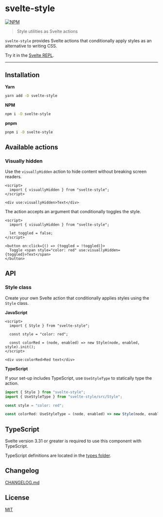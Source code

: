 # svelte-style

[![NPM][npm]][npm-url]

> Style utilities as Svelte actions

<!-- REPO_URL -->

`svelte-style` provides Svelte actions that conditionally apply styles as an alternative to writing CSS.

Try it in the [Svelte REPL](https://svelte.dev/repl/f759197ad49348b1bb4e181e735e08bc).

---

<!-- TOC -->

## Installation

**Yarn**

```bash
yarn add -D svelte-style
```

**NPM**

```bash
npm i -D svelte-style
```

**pnpm**

```bash
pnpm i -D svelte-style
```

## Available actions

### Visually hidden

Use the `visuallyHidden` action to hide content without breaking screen readers.

```svelte
<script>
  import { visuallyHidden } from "svelte-style";
</script>

<div use:visuallyHidden>Text</div>
```

The action accepts an argument that conditionally toggles the style.

```svelte
<script>
  import { visuallyHidden } from "svelte-style";

  let toggled = false;
</script>

<button on:click={() => (toggled = !toggled)}>
  Toggle <span style="color: red" use:visuallyHidden={toggled}>Text</span>
</button>
```

## API

### Style class

Create your own Svelte action that conditionally applies styles using the `Style` class.

**JavaScript**

```svelte no-eval
<script>
  import { Style } from "svelte-style";

  const style = "color: red";

  const colorRed = (node, enabled) => new Style(node, enabled, style).init();
</script>

<div use:colorRed>Red text</div>
```

**TypeScript**

If your set-up includes TypeScript, use `UseStyleType` to statically type the action.

```ts
import { Style } from "svelte-style";
import { UseStyleType } from "svelte-style/src/Style";

const style = "color: red";

const colorRed: UseStyleType = (node, enabled) => new Style(node, enabled, style).init();
```

## TypeScript

Svelte version 3.31 or greater is required to use this component with TypeScript.

TypeScript definitions are located in the [types folder](types/).

## Changelog

[CHANGELOG.md](CHANGELOG.md)

## License

[MIT](LICENSE)

[npm]: https://img.shields.io/npm/v/svelte-style.svg?style=for-the-badge&color=%23ff3e00
[npm-url]: https://npmjs.com/package/svelte-style
